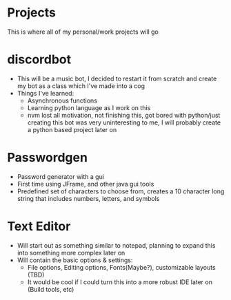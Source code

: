 # Projects

This is where all of my personal/work projects will go

# discordbot
- This will be a music bot, I decided to restart it from scratch and create my bot as a class which I've made into a cog
- Things I've learned:
    - Asynchronous functions
    - Learning python language as I work on this
    - nvm lost all motivation, not finishing this, got bored with python/just creating this bot was very uninteresting to me, I will probably create a python based project later on

# Passwordgen
- Password generator with a gui
- First time using JFrame, and other java gui tools
- Predefined set of characters to choose from, creates a 10 character long string that includes numbers, letters, and symbols

# Text Editor
- Will start out as something similar to notepad, planning to expand this into something more complex later on
- Will contain the basic options & settings:
    - File options, Editing options, Fonts(Maybe?), customizable layouts (TBD)
    - It would be cool if I could turn this into a more robust IDE later on (Build tools, etc)
